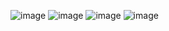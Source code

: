 ![image](https://github.com/user-attachments/assets/e55d2621-0a0f-4cab-919d-8c2a5923da43)
![image](https://github.com/user-attachments/assets/d3e84854-25ad-4f63-9b03-d01423c8ef2c)
![image](https://github.com/user-attachments/assets/9a577f01-cee4-4c69-9726-dc86a0c3189f)
![image](https://github.com/user-attachments/assets/fc1c6923-9686-4988-a7da-90170054686a)
